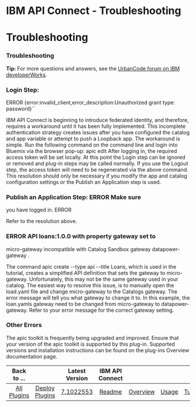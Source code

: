 
IBM API Connect - Troubleshooting
=================================

# Troubleshooting



### Troubleshooting




 


**Tip:** For more questions and answers, see the [UrbanCode forum on IBM 
developerWorks](https://developer.ibm.com/answers/smart-spaces/23/urbancode.html "UrbanCode forum").


### Login Step: 
ERROR {error:invalid\_client,error\_description:Unauthorized grant type: password}``



IBM API Connect is beginning to 
introduce federated identity, and therefore, requires a workaround until it has been fully implemented. This incomplete 
authentication strategy creates issues after you have configured the catalog and app variable or attempt to push a 
Loopback app. The workaround is simple. Run the following command on the command line and login into Bluemix via the 
browser pop-up: apic edit After logging in, the required access token will be set locally. At this point the Login step 
can be ignored or removed and plug-in steps may be called normally. If you use the Logout step, the access token will 
need to be regenerated via the above command. This resolution should only be necessary if you modify the app and catalog
 configuration settings or the Publish an Application step is used.



### Publish an Application Step: ERROR Make sure 
you have logged in. ERROR


Refer to the resolution above.



### ERROR API loans:1.0.0 with property gateway set to 
micro-gateway incompatible with Catalog Sandbox gateway datapower-gateway .



The command apic create --type api 
--title Loans, which is used in the tutorial, creates a simplified API definition that sets the gateway to micro-
gateway. Unfortunately, this may not be the same gateway used in your catalog. The easiest way to resolve this issue, is
 to manually open the load.yaml file and change micro-gateway to the Catalogs gateway. The error message will tell you 
what gateway to change it to. In this example, the loan.yamls gateway need to be changed from micro-gateway to 
datapower-gateway. Refer to your error message for the correct gateway setting.



### Other Errors



The apic toolkit 
is frequently being upgraded and improved. Ensure that your version of the apic toolkit is supported by this plug-in. 
Supported versions and installation instructions can be found on the plug-ins Overview documentation page.




|Back to ...||Latest Version|IBM API Connect ||||||
| :---: | :---: | :---: | :---: | :---: | :---: | :---: | :---: | :---: |
|[All Plugins](../../index.md)|[Deploy Plugins](../README.md)|[7.1022553](https://raw.githubusercontent.com/UrbanCode/IBM-UCD-PLUGINS/main/files/apiconnect/apiconnect-7.1022553.zip)|[Readme](README.md)|[Overview](overview.md)|[Usage](usage.md)|[Tutorials](tutorials.md)|[Steps](steps.md)|[Downloads](downloads.md)|
